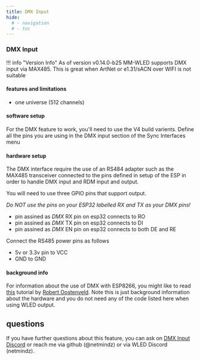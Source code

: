 ```yaml
---
title: DMX Input
hide:
  # - navigation
  # - toc
---
```


### DMX Input

!!! info "Version Info"
    As of version v0.14.0-b25 MM-WLED supports DMX input via MAX485. This is great when ArtNet or e1.31/sACN over WIFI is not suitable 

#### features and limitations

* one universe (512 channels)

#### software setup

For the DMX feature to work, you'll need to use the V4 build varients. Define all the pins you are using in the DMX input section of the Sync Interfaces menu

#### hardware setup

The DMX interface require the use of an RS484 adapter such as the MAX485 transceiver connected to the pins defined in setup of the ESP in order to handle DMX input and RDM input and output.


You will need to use three GPIO pins that support output.

*Do NOT use the pins on your ESP32 labelled RX and TX as your DMX pins!*

* pin assined as *DMX* RX pin on esp32 connects to RO
* pin assined as *DMX* TX pin on esp32 connects to DI
* pin assined as *DMX* EN pin on esp32 connects to both DE and RE

Connect the RS485 power pins as follows

* 5v or 3.3v pin to VCC
* GND to GND

#### background info


For information about the use of DMX with ESP8266, you might like to read [this](https://robertoostenveld.nl/art-net-to-dmx512-with-esp8266/) tutorial by [Robert Oostenveld](https://robertoostenveld.nl/). Note this is just background information about the hardware and you do not need any of the code listed here when using WLED output.

## questions

If you have further questions about this feature, you can ask on [DMX Input Discord](https://discord.com/channels/473448917040758787/1097792072762798110) or reach me via github (@netmindz) or via WLED Discord (netmindz).
